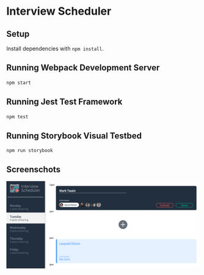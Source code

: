# Interview Scheduler

## Setup

Install dependencies with `npm install`.

## Running Webpack Development Server

```sh
npm start
```

## Running Jest Test Framework

```sh
npm test
```

## Running Storybook Visual Testbed

```sh
npm run storybook
```
## Screenschots
!["General view"](https://github.com/BilliMorgan/scheduler/blob/master/docs/newAppointment.png?raw=true)
